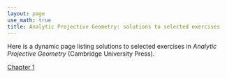 ```yaml
---
layout: page
use_math: true
title: Analytic Projective Geometry: solutions to selected exercises
---
```


Here is a dynamic page listing solutions to selected exercises in _Analytic Projective Geometry_ (Cambridge University Press).

[Chapter 1](chapter1.html)


